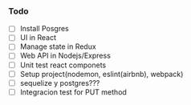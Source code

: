 ### Todo


- [ ] Install Posgres
- [ ] UI in React
- [ ] Manage state in Redux
- [ ] Web API in Nodejs/Express
- [ ] Unit test react componets
- [ ] Setup project(nodemon, eslint(airbnb), webpack)
- [ ] sequelize y postgres???
- [ ] Integracion test for PUT method
